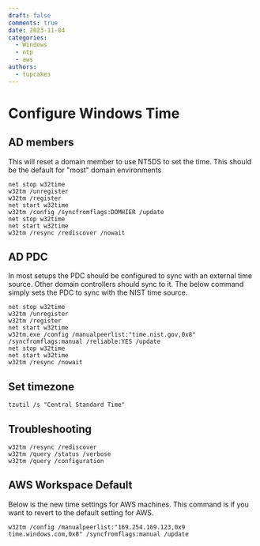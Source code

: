 ```yaml
---
draft: false
comments: true
date: 2023-11-04
categories:
  - Windows
  - ntp
  - aws
authors:
  - tupcakes
---
```



# Configure Windows Time
## AD members
This will reset a domain member to use NT5DS to set the time. This should be the default for "most" domain environments
```
net stop w32time
w32tm /unregister
w32tm /register
net start w32time
w32tm /config /syncfromflags:DOMHIER /update
net stop w32time
net start w32time
w32tm /resync /rediscover /nowait
```

<!-- more -->

## AD PDC
In most setups the PDC should be configured to sync with an external time source. Other domain controllers should sync to it. The below command simply sets the PDC to sync with the NIST time source.
```
net stop w32time
w32tm /unregister
w32tm /register
net start w32time
w32tm.exe /config /manualpeerlist:"time.nist.gov,0x8" /syncfromflags:manual /reliable:YES /update
net stop w32time
net start w32time
w32tm /resync /nowait
```

## Set timezone
```
tzutil /s "Central Standard Time"
```

## Troubleshooting
```
w32tm /resync /rediscover
w32tm /query /status /verbose
w32tm /query /configuration
```

## AWS Workspace Default
Below is the new time settings for AWS machines. This command is if you want to revert to the default setting for AWS.
```
w32tm /config /manualpeerlist:"169.254.169.123,0x9 time.windows.com,0x8" /syncfromflags:manual /update
```